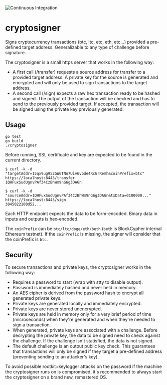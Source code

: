 ![Continuous Integration](https://github.com/blockcypher/cryptosigner/workflows/Continuous%20Integration/badge.svg)

# cryptosigner

Signs cryptocurrency transactions (btc, ltc, etc, eth, etc...) provided a pre-defined target address. Generalizable to any type of challenge before signature.

The cryptosigner is a small https server that works in the following way:

* A first call (/transfer) requests a source address for transfer to a provided target address. A private key for the source is generated and encrypted and will only be used to sign transactions to the target address.
* A second call (/sign) expects a raw hex transaction ready to be hashed and signed. The output of the transaction will be checked and has to send to the previously provided target. If accepted, the transaction will be signed using the private key previously generated.

## Usage

```shell
go test
go build
./cryptosigner
```

Before running, SSL certificate and key are expected to be found in the current directory.

```shell
$ curl -k -d "targetAddr=15qx9ug952GWGTNn7Uiv6vode4RcGrRemh&coinPrefix=btc" https://localhost:8443/transfer
1QHFuxSudUgnvPAf34CzBhWm9nG6g3DAGn

$ curl -k -d "sourceAddr=1QHFuxSudUgnvPAf34CzBhWm9nG6g3DAGn&txData=0100000..." https://localhost:8443/sign
3045022100d52...
```

Each HTTP endpoint expects the data to be form-encoded. Binary data in inputs and outputs is hex-encoded.

The `coinPrefix` can be `btc/ltc/doge/eth/beth` (`beth` is BlockCypher internal Ethereum testnet). If the `coinPrefix` is missing, the signer will consider that the coinPrefix is `btc`.

## Security

To secure transactions and private keys, the cryptosigner works in the following way:

* Requires a password to start (wrap with stty to disable output).
* Password is immediately hashed and never held in memory.
* An AES cipher is derived from the password hash to encrypt all generated private keys.
* Private keys are generated locally and immediately encrypted.
* Private keys are never stored unencrypted.
* Private keys are held in memory only for a very brief period of time (microseconds) when they're generated and when they're needed to sign a transaction.
* When generated, private keys are associated with a challenge. Before decrypting the private key, the data to be signed need to check against the challenge. If the challenge isn't statisfied, the data is not signed.
* The default challenge is an output public key check. This guarantees that transactions will only be signed if they target a pre-defined address (preventing sending to an attacker's key).

To avoid possible rootkit+keylogger attacks on the password if the machine the cryptosigner runs on is compromised, it's recommended to always start the cryptosigner on a brand new, remastered OS.
